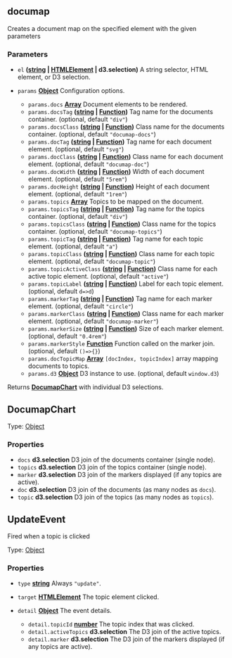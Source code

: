 <!-- Generated by documentation.js. Update this documentation by updating the source code. -->

## documap

Creates a document map on the specified element with the given parameters

### Parameters

- `el` **([string][1] | [HTMLElement][2] | d3.selection)** A string selector, HTML element, or D3 selection.
- `params` **[Object][3]** Configuration options.

  - `params.docs` **[Array][4]** Document elements to be rendered.
  - `params.docsTag` **([string][1] | [Function][5])** Tag name for the documents container. (optional, default `"div"`)
  - `params.docsClass` **([string][1] | [Function][5])** Class name for the documents container. (optional, default `"documap-docs"`)
  - `params.docTag` **([string][1] | [Function][5])** Tag name for each document element. (optional, default `"svg"`)
  - `params.docClass` **([string][1] | [Function][5])** Class name for each document element. (optional, default `"documap-doc"`)
  - `params.docWidth` **([string][1] | [Function][5])** Width of each document element. (optional, default `"5rem"`)
  - `params.docHeight` **([string][1] | [Function][5])** Height of each document element. (optional, default `"1rem"`)
  - `params.topics` **[Array][4]** Topics to be mapped on the document.
  - `params.topicsTag` **([string][1] | [Function][5])** Tag name for the topics container. (optional, default `"div"`)
  - `params.topicsClass` **([string][1] | [Function][5])** Class name for the topics container. (optional, default `"documap-topics"`)
  - `params.topicTag` **([string][1] | [Function][5])** Tag name for each topic element. (optional, default `"a"`)
  - `params.topicClass` **([string][1] | [Function][5])** Class name for each topic element. (optional, default `"documap-topic"`)
  - `params.topicActiveClass` **([string][1] | [Function][5])** Class name for each active topic element. (optional, default `"active"`)
  - `params.topicLabel` **([string][1] | [Function][5])** Label for each topic element. (optional, default `d=>d`)
  - `params.markerTag` **([string][1] | [Function][5])** Tag name for each marker element. (optional, default `"circle"`)
  - `params.markerClass` **([string][1] | [Function][5])** Class name for each marker element. (optional, default `"documap-marker"`)
  - `params.markerSize` **([string][1] | [Function][5])** Size of each marker element. (optional, default `"0.4rem"`)
  - `params.markerStyle` **[Function][5]** Function called on the marker join. (optional, default `()=>{}`)
  - `params.docTopicMap` **[Array][4]** `[docIndex, topicIndex]` array mapping documents to topics.
  - `params.d3` **[Object][3]** D3 instance to use. (optional, default `window.d3`)

Returns **[DocumapChart][6]** with individual D3 selections.

## DocumapChart

Type: [Object][3]

### Properties

- `docs` **d3.selection** D3 join of the documents container (single node).
- `topics` **d3.selection** D3 join of the topics container (single node).
- `marker` **d3.selection** D3 join of the markers displayed (if any topics are active).
- `doc` **d3.selection** D3 join of the documents (as many nodes as `docs`).
- `topic` **d3.selection** D3 join of the topics (as many nodes as `topics`).

## UpdateEvent

Fired when a topic is clicked

Type: [Object][3]

### Properties

- `type` **[string][1]** Always `"update"`.
- `target` **[HTMLElement][2]** The topic element clicked.
- `detail` **[Object][3]** The event details.

  - `detail.topicId` **[number][7]** The topic index that was clicked.
  - `detail.activeTopics` **d3.selection** The D3 join of the active topics.
  - `detail.marker` **d3.selection** The D3 join of the markers displayed (if any topics are active).

[1]: https://developer.mozilla.org/docs/Web/JavaScript/Reference/Global_Objects/String
[2]: https://developer.mozilla.org/docs/Web/HTML/Element
[3]: https://developer.mozilla.org/docs/Web/JavaScript/Reference/Global_Objects/Object
[4]: https://developer.mozilla.org/docs/Web/JavaScript/Reference/Global_Objects/Array
[5]: https://developer.mozilla.org/docs/Web/JavaScript/Reference/Statements/function
[6]: #documapchart
[7]: https://developer.mozilla.org/docs/Web/JavaScript/Reference/Global_Objects/Number

